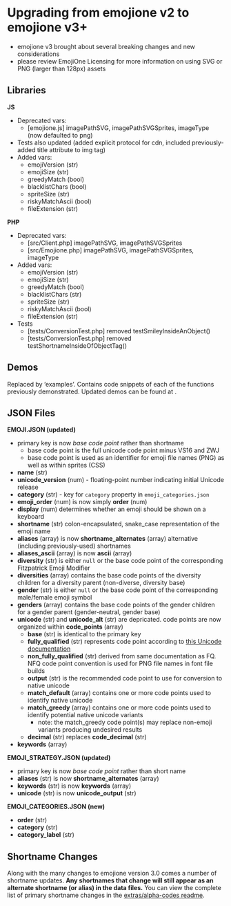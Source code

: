 # Upgrading from emojione v2 to emojione v3+

*  emojione v3 brought about several breaking changes and new considerations
*  please review EmojiOne Licensing for more information on using SVG or PNG (larger than 128px) assets

## Libraries
**JS**
 - Deprecated vars: 
 	- [emojione.js] imagePathSVG, imagePathSVGSprites, imageType (now defaulted to png)
 - Tests also updated (added explicit protocol for cdn, included previously-added title attribute to img tag)
  - Added vars: 
  	- emojiVersion (str)
	- emojiSize (str)
  	- greedyMatch (bool)
  	- blacklistChars (bool)
	- spriteSize (str)
	- riskyMatchAscii (bool)
	- fileExtension (str)

**PHP**
 - Deprecated vars: 
	- [src/Client.php] imagePathSVG, imagePathSVGSprites
	- [src/Emojione.php] imagePathSVG, imagePathSVGSprites, imageType
 - Added vars:
 	- emojiVersion (str)
	- emojiSize (str)
	- greedyMatch (bool)
	- blacklistChars (str)
	- spriteSize (str)
	- riskyMatchAscii (bool)
	- fileExtension (str)
 - Tests
	- [tests/ConversionTest.php] removed testSmileyInsideAnObject()
	- [tests/ConversionTest.php] removed testShortnameInsideOfObjectTag()

## Demos
Replaced by ‘examples’. Contains code snippets of each of the functions previously demonstrated. Updated demos can be found at <a href="https://demos.emojione.com/latest"></a>.

## JSON Files
**EMOJI.JSON (updated)** 
 - primary key is now *base code point* rather than shortname
	- base code point is the full unicode code point minus VS16 and ZWJ
	- base code point is used as an identifier for emoji file names (PNG) as well as within sprites (CSS)
 - **name** (str)
 - **unicode_version** (num) - floating-point number indicating initial Unicode release
 - **category** (str) - key for `category` property in `emoji_categories.json`
 - **emoji_order** (num) is now simply **order** (num)
 - **display** (num) determines whether an emoji should be shown on a keyboard
 - **shortname** (str) colon-encapsulated, snake_case representation of the emoji name
 - **aliases** (array) is now **shortname_alternates** (array) alternative (including previously-used) shortnames
 - **aliases_ascii** (array) is now **ascii** (array)
 - **diversity** (str) is either `null` or the base code point of the corresponding Fitzpatrick Emoji Modifier
 - **diversities** (array) contains the base code points of the diversity children for a diversity parent (non-diverse, diversity base)
 - **gender** (str) is either `null` or the base code point of the corresponding male/female emoji symbol
 - **genders** (array) contains the base code points of the gender children for a gender parent (gender-neutral, gender base)
 - **unicode** (str) and **unicode_alt** (str) are depricated. code points are now organized within **code_points** (array)
 	- **base** (str) is identical to the primary key
 	- **fully_qualified** (str) represents code point according to [this Unicode documentation](http://unicode.org/Public/emoji/11.0/emoji-test.txt)
 	- **non_fully_qualified** (str) derived from same documentation as FQ. NFQ code point convention is used for PNG file names in font file builds
	- **output** (str) is the recommended code point to use for conversion to native unicode
	- **match_default** (array) contains one or more code points used to identify native unicode
	- **match_greedy** (array) contains one or more code points used to identify potential native unicode variants
		- note: the match_greedy code point(s) may replace non-emoji variants producing undesired results
	- **decimal** (str) replaces **code_decimal** (str)
 - **keywords** (array)

**EMOJI_STRATEGY.JSON (updated)**
 - primary key is now *base code point* rather than short name
 - **aliases** (str) is now **shortname_alternates** (array)
 - **keywords** (str) is now **keywords** (array)
 - **unicode** (str) is now **unicode_output** (str)

**EMOJI_CATEGORIES.JSON (new)**
 - **order** (str)
 - **category** (str)
 - **category_label** (str)

## Shortname Changes
Along with the many changes to emojione version 3.0 comes a number of shortname updates. **Any shortnames that change will still appear as an alternate shortname (or alias) in the data files.** You can view the complete list of primary shortname changes in the [extras/alpha-codes readme](extras/alpha-codes/).

